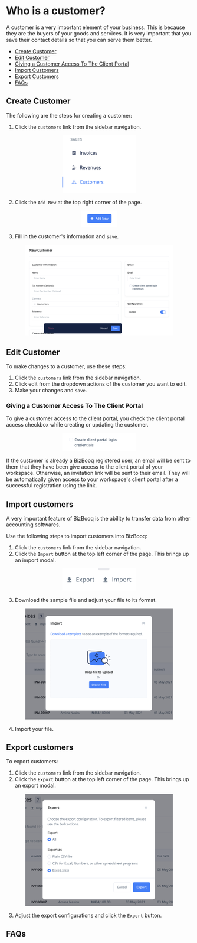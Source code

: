 # Who is a customer?

A customer is a very important element of your business. This is because they are the buyers of your goods and services. It is very important that you save their contact details so that you can serve them better.

- [Create Customer](#create-customer)
- [Edit Customer](#edit-customer)
- [Giving a Customer Access To The Client Portal](#client-portal)
- [Import Customers](#import-customers)
- [Export Customers](#export-customers)
- [FAQs](#faqs)

## Create Customer <a id="#create-customer"></a>

The following are the steps for creating a customer:

1. Click the `customers` link from the sidebar navigation.

<div align='center'>
<img width='200' src='media/customer_link.png'>
</div>

2. Click the `Add New` at the top right corner of the page.

<div align='center'>
<img width='100' src='../../../media/add_new.png'>
</div>

3. Fill in the customer's information and `save`.

<div align='center'>
<img width='400' src='media/customer_details.png'>
</div>

## Edit Customer <a id="#edit-customer"></a>

To make changes to a customer, use these steps:

1. Click the `customers` link from the sidebar navigation.
2. Click edit from the dropdown actions of the customer you want to edit.
3. Make your changes and `save`.

### Giving a Customer Access To The Client Portal <a id="#client-portal"></a>

To give a customer access to the client portal, you check the client portal access checkbox while creating or updating the customer.

<div align='center'>
<img width='200' src='media/cp_access.png'>
</div>

If the customer is already a BizBooq registered user, an email will be sent to them that they have been give access to the client portal of your workspace. Otherwise, an invitation link will be sent to their email. They will be automatically given access to your workspace's client portal after a successful registration using the link.

## Import customers <a id="#import-customer"></a>

A very important feature of BizBooq is the ability to transfer data from other accounting softwares.

Use the following steps to import customers into BizBooq:

1. Click the `customers` link from the sidebar navigation.
2. Click the `Import` button at the top left corner of the page. This brings up an import modal.

<div align='center'>
<img width='200' src='../../../media/import_export.png'>
</div>

3. Download the sample file and adjust your file to its format.

<div align='center'>
<img width='400' src='../../../media/import_modal.png'>
</div>

4. Import your file.

## Export customers <a id="#export-customer"></a>

To export customers:

1. Click the `customers` link from the sidebar navigation.
2. Click the `Export` button at the top left corner of the page. This brings up an export modal.

<div align='center'>
<img width='400' src='../../../media/export_modal.png'>
</div>

3. Adjust the export configurations and click the `Export` button.

## FAQs <a id="#faqs"></a>
